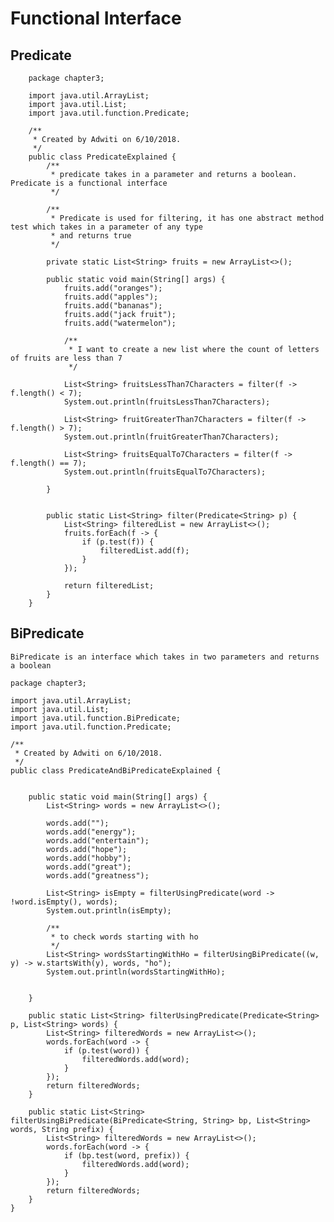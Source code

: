 # Functional Interface

## Predicate
    
        package chapter3;
        
        import java.util.ArrayList;
        import java.util.List;
        import java.util.function.Predicate;
        
        /**
         * Created by Adwiti on 6/10/2018.
         */
        public class PredicateExplained {
            /**
             * predicate takes in a parameter and returns a boolean. Predicate is a functional interface
             */
        
            /**
             * Predicate is used for filtering, it has one abstract method test which takes in a parameter of any type
             * and returns true
             */
        
            private static List<String> fruits = new ArrayList<>();
        
            public static void main(String[] args) {
                fruits.add("oranges");
                fruits.add("apples");
                fruits.add("bananas");
                fruits.add("jack fruit");
                fruits.add("watermelon");
        
                /**
                 * I want to create a new list where the count of letters of fruits are less than 7
                 */
        
                List<String> fruitsLessThan7Characters = filter(f -> f.length() < 7);
                System.out.println(fruitsLessThan7Characters);
        
                List<String> fruitGreaterThan7Characters = filter(f -> f.length() > 7);
                System.out.println(fruitGreaterThan7Characters);
        
                List<String> fruitsEqualTo7Characters = filter(f -> f.length() == 7);
                System.out.println(fruitsEqualTo7Characters);
        
            }
        
        
            public static List<String> filter(Predicate<String> p) {
                List<String> filteredList = new ArrayList<>();
                fruits.forEach(f -> {
                    if (p.test(f)) {
                        filteredList.add(f);
                    }
                });
        
                return filteredList;
            }
        }


## BiPredicate

    BiPredicate is an interface which takes in two parameters and returns a boolean
    
    package chapter3;
    
    import java.util.ArrayList;
    import java.util.List;
    import java.util.function.BiPredicate;
    import java.util.function.Predicate;
    
    /**
     * Created by Adwiti on 6/10/2018.
     */
    public class PredicateAndBiPredicateExplained {
    
    
        public static void main(String[] args) {
            List<String> words = new ArrayList<>();
    
            words.add("");
            words.add("energy");
            words.add("entertain");
            words.add("hope");
            words.add("hobby");
            words.add("great");
            words.add("greatness");
    
            List<String> isEmpty = filterUsingPredicate(word -> !word.isEmpty(), words);
            System.out.println(isEmpty);
    
            /**
             * to check words starting with ho
             */
            List<String> wordsStartingWithHo = filterUsingBiPredicate((w, y) -> w.startsWith(y), words, "ho");
            System.out.println(wordsStartingWithHo);
    
    
        }
    
        public static List<String> filterUsingPredicate(Predicate<String> p, List<String> words) {
            List<String> filteredWords = new ArrayList<>();
            words.forEach(word -> {
                if (p.test(word)) {
                    filteredWords.add(word);
                }
            });
            return filteredWords;
        }
    
        public static List<String> filterUsingBiPredicate(BiPredicate<String, String> bp, List<String> words, String prefix) {
            List<String> filteredWords = new ArrayList<>();
            words.forEach(word -> {
                if (bp.test(word, prefix)) {
                    filteredWords.add(word);
                }
            });
            return filteredWords;
        }
    }
